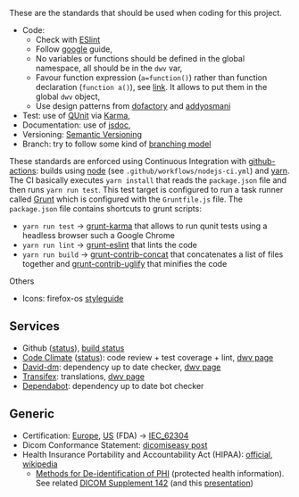 These are the standards that should be used when coding for this project.

 * Code:  
   * Check with [ESlint](https://eslint.org/)
   * Follow [google](https://google.github.io/styleguide/jsguide.html) guide,
   * No variables or functions should be defined in the global namespace, all should be in the `dwv` var,
   * Favour function expression (`a=function()`) rather than function declaration (`function a()`), see [link](http://javascriptweblog.wordpress.com/2010/07/06/function-declarations-vs-function-expressions/). It allows to put them in the global `dwv` object,
   * Use design patterns from [dofactory](https://www.dofactory.com/javascript/design-patterns) and [addyosmani](http://www.addyosmani.com/resources/essentialjsdesignpatterns/book/)
 * Test: use of [QUnit](https://qunitjs.com/) via [Karma](https://karma-runner.github.io),
 * Documentation: use of [jsdoc](https://jsdoc.app/),
 * Versioning: [Semantic Versioning](http://semver.org/)
 * Branch: try to follow some kind of [branching model](http://nvie.com/posts/a-successful-git-branching-model/)

These standards are enforced using Continuous Integration with [github-actions](https://github.com/features/actions): builds using [node](http://nodejs.org/) (see `.github/workflows/nodejs-ci.yml`) and [yarn](https://classic.yarnpkg.com). The CI basically executes `yarn install` that reads the `package.json` file and then runs `yarn run test`. This test target is configured to run a task runner called [Grunt](http://gruntjs.com/) which is configured with the `Gruntfile.js` file. The `package.json` file contains shortcuts to grunt scripts:
  * `yarn run test` -> [grunt-karma](https://www.npmjs.org/package/grunt-karma) that allows to run qunit tests using a headless browser such a Google Chrome
  * `yarn run lint` -> [grunt-eslint](https://www.npmjs.org/package/grunt-eslint) that lints the code
  * `yarn run build` -> [grunt-contrib-concat](https://www.npmjs.org/package/grunt-contrib-concat) that concatenates a list of files together and [grunt-contrib-uglify](https://www.npmjs.org/package/grunt-contrib-uglify) that minifies the code

Others
 * Icons: firefox-os [styleguide](http://www.mozilla.org/en-US/styleguide/products/firefox-os/icons/)

## Services
 * Github ([status](https://status.github.com/)), [build status](https://github.com/ivmartel/dwv/actions)
 * [Code Climate](https://codeclimate.com) ([status](http://status.codeclimate.com/)): code review + test coverage + lint, [dwv page](https://codeclimate.com/github/ivmartel/dwv)
 * [David-dm](https://david-dm.org/): dependency up to date checker, [dwv page](https://david-dm.org/ivmartel/dwv)
 * [Transifex](https://www.transifex.com): translations, [dwv page](https://www.transifex.com/ivmartel/dwv/)
 * [Dependabot](https://github.com/dependabot): dependency up to date bot checker

## Generic
 * Certification: [Europe](http://ec.europa.eu/growth/sectors/medical-devices/), [US](https://www.fda.gov/MedicalDevices) (FDA) -> [IEC_62304](https://en.wikipedia.org/wiki/IEC_62304)
 * Dicom Conformance Statement: [dicomiseasy post](http://dicomiseasy.blogspot.com.es/2016/01/dicom-conformance-statement.html)
 * Health Insurance Portability and Accountability Act (HIPAA): [official](https://www.hhs.gov/hipaa/index.html/), [wikipedia](https://en.wikipedia.org/wiki/Health_Insurance_Portability_and_Accountability_Act)
   * [Methods for De-identification of PHI](https://www.hhs.gov/hipaa/for-professionals/privacy/special-topics/de-identification/index.html) (protected health information). See related [DICOM Supplement 142](http://dicom.nema.org/dicom/2013/output/chtml/part15/chapter_E.html) (and this [presentation](http://www.dclunie.com/papers/D2_1045_Clunie_Deidentification.pdf))
